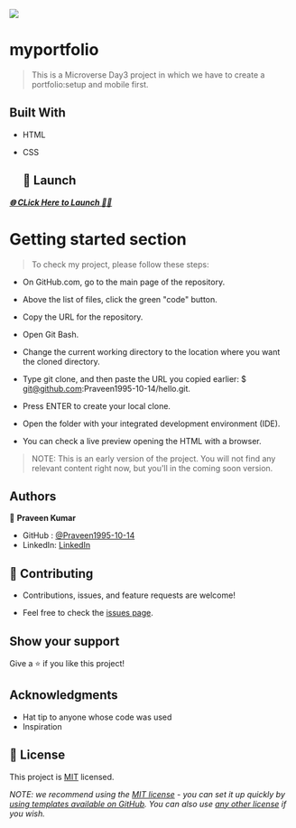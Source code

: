 ![](https://img.shields.io/badge/Microverse-blueviolet)
# myportfolio

> This is a Microverse Day3 project in which we have to create a portfolio:setup and mobile first.



## Built With

- HTML
- CSS
 
  ## 🛫 Launch
 ***[🌐 CLick Here to Launch 🧑‍✈️](https://praveen1995-10-14.github.io/)***
 
 
# Getting started section

> To check my project, please follow these steps:

  - On GitHub.com, go to the main page of the repository.

  - Above the list of files, click the green "code" button.

  - Copy the URL for the repository.

  - Open Git Bash.

  - Change the current working directory to the location     where you want the cloned directory.

  - Type git clone, and then paste the URL you copied earlier: $ git@github.com:Praveen1995-10-14/hello.git.

  - Press ENTER to create your local clone.

  - Open the folder with your integrated development environment (IDE).

  - You can check a live preview opening the HTML with a browser.

 > NOTE:
   This is an early version of the project. You will not find any relevant content right now, but you'll in the coming soon version.


## Authors

👤 **Praveen Kumar**

- GitHub  :  [@Praveen1995-10-14](https://github.com/Praveen1995-10-14)
- LinkedIn:  [LinkedIn](https://www.linkedin.com/in/praveen-kumar-85791a101/)



## 🤝 Contributing

- Contributions, issues, and feature requests are welcome!

- Feel free to check the [issues page](../../issues/).


## Show your support

Give a ⭐️ if you like this project!


## Acknowledgments

- Hat tip to anyone whose code was used
- Inspiration



## 📝 License

This project is [MIT](./LICENSE) licensed.

_NOTE: we recommend using the [MIT license](https://choosealicense.com/licenses/mit/) - you can set it up quickly by [using templates available on GitHub](https://docs.github.com/en/communities/setting-up-your-project-for-healthy-contributions/adding-a-license-to-a-repository). You can also use [any other license](https://choosealicense.com/licenses/) if you wish._
